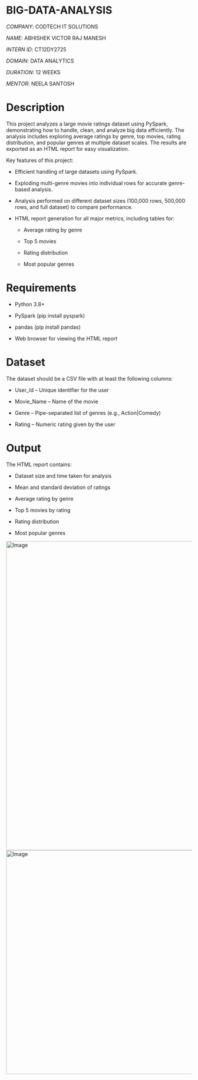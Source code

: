 # BIG-DATA-ANALYSIS

*COMPANY*: CODTECH IT SOLUTIONS

*NAME*: ABHISHEK VICTOR RAJ MANESH

*INTERN ID*: CT12DY2725

*DOMAIN*: DATA ANALYTICS

*DURATION*: 12 WEEKS

*MENTOR*: NEELA SANTOSH

# Description

This project analyzes a large movie ratings dataset using PySpark, demonstrating how to handle, clean, and analyze big data efficiently. The analysis includes exploring average ratings by genre, top movies, rating distribution, and popular genres at multiple dataset scales. The results are exported as an HTML report for easy visualization.

Key features of this project:

 - Efficient handling of large datasets using PySpark.

 - Exploding multi-genre movies into individual rows for accurate genre-based analysis.

 - Analysis performed on different dataset sizes (100,000 rows, 500,000 rows, and full dataset) to compare performance.

 - HTML report generation for all major metrics, including tables for:

    - Average rating by genre

    - Top 5 movies

    - Rating distribution

    - Most popular genres

# Requirements

 - Python 3.8+

 - PySpark (pip install pyspark)

 - pandas (pip install pandas)

 - Web browser for viewing the HTML report

# Dataset

The dataset should be a CSV file with at least the following columns:

 - User_Id – Unique identifier for the user

 - Movie_Name – Name of the movie

 - Genre – Pipe-separated list of genres (e.g., Action|Comedy)

 - Rating – Numeric rating given by the user

# Output

The HTML report contains:

 - Dataset size and time taken for analysis

 - Mean and standard deviation of ratings

 - Average rating by genre

 - Top 5 movies by rating

 - Rating distribution

 - Most popular genres


<img width="1542" height="839" alt="Image" src="https://github.com/user-attachments/assets/20515bc7-62bf-443e-ab59-a1d4c5dc0aac" />
<img width="1528" height="608" alt="Image" src="https://github.com/user-attachments/assets/5a37f8fe-ef65-45bb-936f-59c0a34cb378" />
